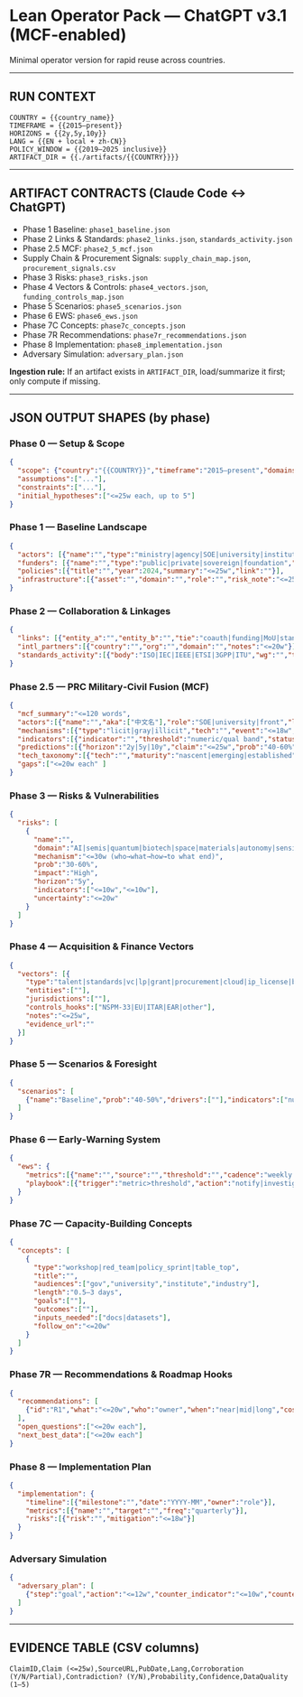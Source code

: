 # Lean Operator Pack — ChatGPT v3.1 (MCF‑enabled)

Minimal operator version for rapid reuse across countries.

---

## RUN CONTEXT
```
COUNTRY = {{country_name}}
TIMEFRAME = {{2015–present}}
HORIZONS = {{2y,5y,10y}}
LANG = {{EN + local + zh-CN}}
POLICY_WINDOW = {{2019–2025 inclusive}}
ARTIFACT_DIR = {{./artifacts/{{COUNTRY}}}}
```

---

## ARTIFACT CONTRACTS (Claude Code ↔ ChatGPT)
- Phase 1 Baseline: `phase1_baseline.json`
- Phase 2 Links & Standards: `phase2_links.json`, `standards_activity.json`
- Phase 2.5 MCF: `phase2_5_mcf.json`
- Supply Chain & Procurement Signals: `supply_chain_map.json`, `procurement_signals.csv`
- Phase 3 Risks: `phase3_risks.json`
- Phase 4 Vectors & Controls: `phase4_vectors.json`, `funding_controls_map.json`
- Phase 5 Scenarios: `phase5_scenarios.json`
- Phase 6 EWS: `phase6_ews.json`
- Phase 7C Concepts: `phase7c_concepts.json`
- Phase 7R Recommendations: `phase7r_recommendations.json`
- Phase 8 Implementation: `phase8_implementation.json`
- Adversary Simulation: `adversary_plan.json`

**Ingestion rule:** If an artifact exists in `ARTIFACT_DIR`, load/summarize it first; only compute if missing.

---

## JSON OUTPUT SHAPES (by phase)

### Phase 0 — Setup & Scope
```json
{
  "scope": {"country":"{{COUNTRY}}","timeframe":"2015–present","domains":["AI","quantum","semiconductors","biotech","space","advanced materials","autonomy","sensing","maritime","smart city"]},
  "assumptions":["..."],
  "constraints":["..."],
  "initial_hypotheses":["<=25w each, up to 5"]
}
```

### Phase 1 — Baseline Landscape
```json
{
  "actors": [{"name":"","type":"ministry|agency|SOE|university|institute|company","aka":["中文名","alias"],"notes":"<=25w"}],
  "funders": [{"name":"","type":"public|private|sovereign|foundation","programs":[""],"intl_links":["EU|NATO|..."]}],
  "policies":[{"title":"","year":2024,"summary":"<=25w","link":""}],
  "infrastructure":[{"asset":"","domain":"","role":"","risk_note":"<=25w"}]
}
```

### Phase 2 — Collaboration & Linkages
```json
{
  "links": [{"entity_a":"","entity_b":"","tie":"coauth|funding|MoU|standards|talent","start":"YYYY-MM","domain":"","evidence_url":"","confidence":"Med"}],
  "intl_partners":[{"country":"","org":"","domain":"","notes":"<=20w"}],
  "standards_activity":[{"body":"ISO|IEC|IEEE|ETSI|3GPP|ITU","wg":"","topic":"","role":"member|rapporteur|editor"}]
}
```

### Phase 2.5 — PRC Military‑Civil Fusion (MCF)
```json
{
  "mcf_summary":"<=120 words",
  "actors":[{"name":"","aka":["中文名"],"role":"SOE|university|front","links":[{"to":"","type":"funding|lab|board|ownership","evidence_url":""}]}],
  "mechanisms":[{"type":"licit|gray|illicit","tech":"","event":"<=18w","date":"YYYY-MM","evidence_url":"","confidence":"Med"}],
  "indicators":[{"indicator":"","threshold":"numeric/qual band","status":"rising|stable|declining"}],
  "predictions":[{"horizon":"2y|5y|10y","claim":"<=25w","prob":"40-60%","confidence":"Med"}],
  "tech_taxonomy":[{"tech":"","maturity":"nascent|emerging|established","maturity_metric":{"TRL":7},"attractiveness":"Low|Med|High","barriers":[""],"signals":[{"what":"<=10w","date":"YYYY-MM","evidence_url":""}]}],
  "gaps":["<=20w each" ]
}
```

### Phase 3 — Risks & Vulnerabilities
```json
{
  "risks": [
    {
      "name":"",
      "domain":"AI|semis|quantum|biotech|space|materials|autonomy|sensing|maritime|smart city",
      "mechanism":"<=30w (who→what→how→to what end)",
      "prob":"30-60%",
      "impact":"High",
      "horizon":"5y",
      "indicators":["<=10w","<=10w"],
      "uncertainty":"<=20w"
    }
  ]
}
```

### Phase 4 — Acquisition & Finance Vectors
```json
{
  "vectors": [{
    "type":"talent|standards|vc|lp|grant|procurement|cloud|ip_license|broker|shell_importer",
    "entities":[""],
    "jurisdictions":[""],
    "controls_hooks":["NSPM-33|EU|ITAR|EAR|other"],
    "notes":"<=25w",
    "evidence_url":""
  }]
}
```

### Phase 5 — Scenarios & Foresight
```json
{
  "scenarios": [
    {"name":"Baseline","prob":"40-50%","drivers":[""],"indicators":["numeric or ratio"],"timeline":"2026–2029","summary":"<=180w"}
  ]
}
```

### Phase 6 — Early‑Warning System
```json
{
  "ews": {
    "metrics":[{"name":"","source":"","threshold":"","cadence":"weekly|monthly","owner":"role"}],
    "playbook":[{"trigger":"metric>threshold","action":"notify|investigate|pause collaboration","notes":"<=18w"}]
  }
}
```

### Phase 7C — Capacity‑Building Concepts
```json
{
  "concepts": [
    {
      "type":"workshop|red_team|policy_sprint|table_top",
      "title":"",
      "audiences":["gov","university","institute","industry"],
      "length":"0.5–3 days",
      "goals":[""],
      "outcomes":[""],
      "inputs_needed":["docs|datasets"],
      "follow_on":"<=20w"
    }
  ]
}
```

### Phase 7R — Recommendations & Roadmap Hooks
```json
{
  "recommendations": [
    {"id":"R1","what":"<=20w","who":"owner","when":"near|mid|long","cost":"$|$$|$$$","risk_addressed":"risk_id"}
  ],
  "open_questions":["<=20w each"],
  "next_best_data":["<=20w each"]
}
```

### Phase 8 — Implementation Plan
```json
{
  "implementation": {
    "timeline":[{"milestone":"","date":"YYYY-MM","owner":"role"}],
    "metrics":[{"name":"","target":"","freq":"quarterly"}],
    "risks":[{"risk":"","mitigation":"<=18w"}]
  }
}
```

### Adversary Simulation
```json
{
  "adversary_plan": [
    {"step":"goal","action":"<=12w","counter_indicator":"<=10w","countermeasure":"<=12w"}
  ]
}
```

---

## EVIDENCE TABLE (CSV columns)
```
ClaimID,Claim (<=25w),SourceURL,PubDate,Lang,Corroboration (Y/N/Partial),Contradiction? (Y/N),Probability,Confidence,DataQuality (1–5)
```
